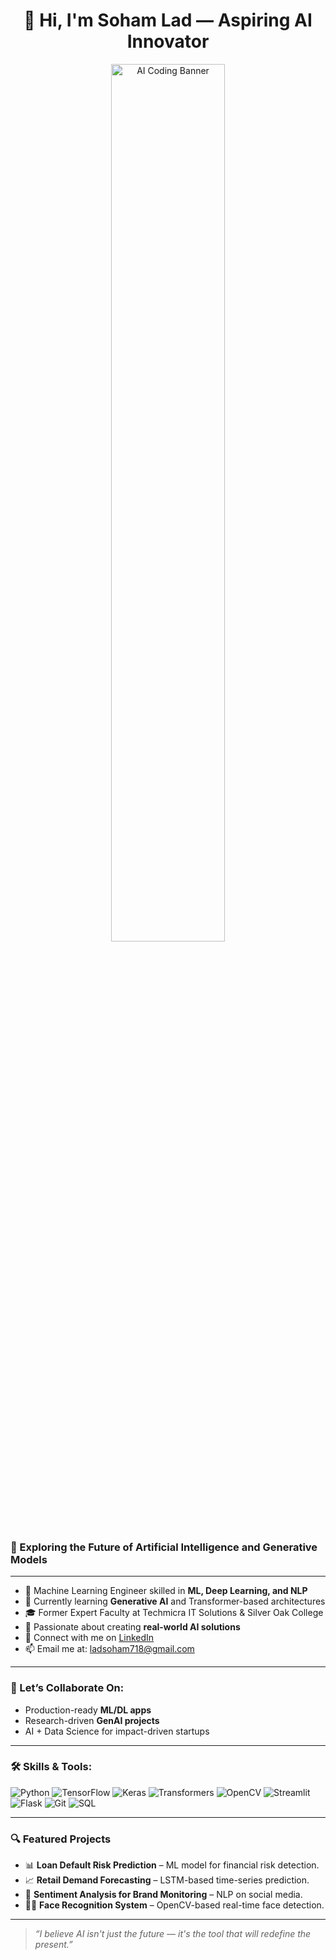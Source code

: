 <h1 align="center">👋 Hi, I'm Soham Lad — Aspiring AI Innovator</h1>

<p align="center">
  <img src="https://raw.githubusercontent.com/sahilrahman12/sahilrahman12/main/assets/ai-coding.gif" width="60%" alt="AI Coding Banner"/>
</p>

### 🧠 Exploring the Future of Artificial Intelligence and Generative Models

---

- 🤖 Machine Learning Engineer skilled in **ML, Deep Learning, and NLP**
- 🧪 Currently learning **Generative AI** and Transformer-based architectures
- 🎓 Former Expert Faculty at Techmicra IT Solutions & Silver Oak College
- 🔬 Passionate about creating **real-world AI solutions**
- 🔗 Connect with me on [LinkedIn](https://www.linkedin.com/in/lad-soham/)
- 📫 Email me at: ladsoham718@gmail.com

---

### 🤝 Let’s Collaborate On:
- Production-ready **ML/DL apps**
- Research-driven **GenAI projects**
- AI + Data Science for impact-driven startups

---

### 🛠️ Skills & Tools:

![Python](https://img.shields.io/badge/-Python-black?style=flat&logo=python)
![TensorFlow](https://img.shields.io/badge/-TensorFlow-orange?style=flat&logo=tensorflow)
![Keras](https://img.shields.io/badge/-Keras-red?style=flat&logo=keras)
![Transformers](https://img.shields.io/badge/-Transformers-yellow?style=flat&logo=huggingface)
![OpenCV](https://img.shields.io/badge/-OpenCV-5C3EE8?style=flat&logo=opencv)
![Streamlit](https://img.shields.io/badge/-Streamlit-FF4B4B?style=flat&logo=streamlit)
![Flask](https://img.shields.io/badge/-Flask-black?style=flat&logo=flask)
![Git](https://img.shields.io/badge/-Git-F05032?style=flat&logo=git)
![SQL](https://img.shields.io/badge/-SQL-4479A1?style=flat&logo=mysql)

---

### 🔍 Featured Projects

- 📊 **Loan Default Risk Prediction** – ML model for financial risk detection.
- 📈 **Retail Demand Forecasting** – LSTM-based time-series prediction.
- 💬 **Sentiment Analysis for Brand Monitoring** – NLP on social media.
- 🧑‍💻 **Face Recognition System** – OpenCV-based real-time face detection.

---

> *“I believe AI isn't just the future — it's the tool that will redefine the present.”*
